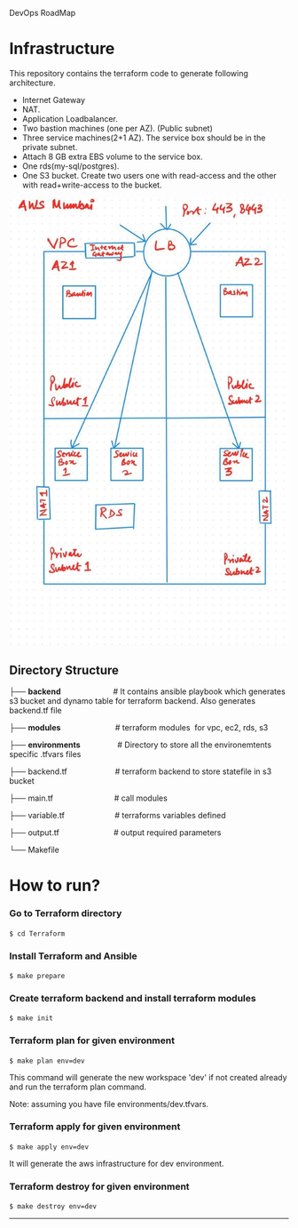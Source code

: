 DevOps RoadMap

# Infrastructure

This repository contains the terraform code to generate following architecture.

- Internet Gateway
- NAT.
- Application Loadbalancer.
- Two bastion machines (one per AZ). (Public subnet)
- Three service machines(2+1 AZ). The service box should be in the private subnet.
- Attach 8 GB extra EBS volume to the service box.
- One rds(my-sql/postgres).
- One S3 bucket. Create two users one with read-access and the other with read+write-access to the bucket.

![9e86ba832e365d8e77e29d5b7c6ad905.png](_resources/5858de238fd24b45905379fecd32ada4.png)

## Directory Structure

├── **backend**                        # It contains ansible playbook which generates s3 bucket and dynamo table for terraform backend. Also generates backend.tf file

├── **modules**                         # terraform modules  for vpc, ec2, rds, s3

├── **environments**                 # Directory to store all the environemtents specific .tfvars files

├── backend.tf                      # terraform backend to store statefile in s3 bucket

├── main.tf                            # call modules

├── variable.tf                       # terraforms variables defined

├── output.tf                         # output required parameters

└── Makefile

# How to run?

### Go to Terraform directory
`$ cd Terraform`

### Install Terraform and Ansible

`$ make prepare`

### Create terraform backend and install terraform modules

`$ make init`

### Terraform plan for given environment

`$ make plan env=dev`

This command will generate the new workspace 'dev' if not created already and run the terraform plan command.

Note: assuming you have file environments/dev.tfvars.

### Terraform apply for given environment

`$ make apply env=dev`

It will generate the aws infrastructure for dev environment.

### Terraform destroy for given environment

`$ make destroy env=dev`

* * *